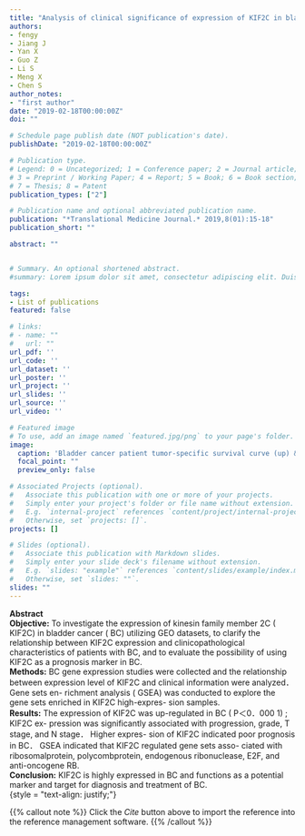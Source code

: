 ```yaml
---
title: "Analysis of clinical significance of expression of KIF2C in bladder cancer utilizing GEO datasets"
authors:
- fengy
- Jiang J
- Yan X
- Guo Z
- Li S
- Meng X
- Chen S
author_notes:
- "first author"
date: "2019-02-18T00:00:00Z"
doi: ""

# Schedule page publish date (NOT publication's date).
publishDate: "2019-02-18T00:00:00Z"

# Publication type.
# Legend: 0 = Uncategorized; 1 = Conference paper; 2 = Journal article;
# 3 = Preprint / Working Paper; 4 = Report; 5 = Book; 6 = Book section;
# 7 = Thesis; 8 = Patent
publication_types: ["2"]

# Publication name and optional abbreviated publication name.
publication: "*Translational Medicine Journal.* 2019,8(01):15-18"
publication_short: ""

abstract: ""


# Summary. An optional shortened abstract.
#summary: Lorem ipsum dolor sit amet, consectetur adipiscing elit. Duis posuere tellus ac convallis placerat. Proin tincidunt magna sed ex sollicitudin condimentum.

tags:
- List of publications
featured: false

# links:
# - name: ""
#   url: ""
url_pdf: ''
url_code: ''
url_dataset: ''
url_poster: ''
url_project: ''
url_slides: ''
url_source: ''
url_video: ''

# Featured image
# To use, add an image named `featured.jpg/png` to your page's folder. 
image:
  caption: 'Bladder cancer patient tumor-specific survival curve (up) & Overall Survival Curve (down)'
  focal_point: ""
  preview_only: false

# Associated Projects (optional).
#   Associate this publication with one or more of your projects.
#   Simply enter your project's folder or file name without extension.
#   E.g. `internal-project` references `content/project/internal-project/index.md`.
#   Otherwise, set `projects: []`.
projects: []

# Slides (optional).
#   Associate this publication with Markdown slides.
#   Simply enter your slide deck's filename without extension.
#   E.g. `slides: "example"` references `content/slides/example/index.md`.
#   Otherwise, set `slides: ""`.
slides: ""
---
```

**Abstract**  
**Objective:** To investigate the expression of kinesin family member 2C ( KIF2C) in bladder cancer ( BC) utilizing GEO datasets, to clarify the relationship between KIF2C expression and clinicopathological characteristics of patients with BC, and to evaluate the possibility of using KIF2C as a prognosis marker in BC.  
**Methods:** BC gene expression studies were collected and the relationship between expression level of KIF2C and clinical information were analyzed． Gene sets en- richment analysis ( GSEA) was conducted to explore the gene sets enriched in KIF2C high-expres- sion samples.  
**Results:** The expression of KIF2C was up-regulated in BC ( P＜0．000 1) ; KIF2C ex- pression was significantly associated with progression, grade, T stage, and N stage． Higher expres- sion of KIF2C indicated poor prognosis in BC． GSEA indicated that KIF2C regulated gene sets asso- ciated with ribosomalprotein, polycombprotein, endogenous ribonuclease, E2F, and anti-oncogene RB.  
**Conclusion:** KIF2C is highly expressed in BC and functions as a potential marker and target for diagnosis and treatment of BC.  
{style = "text-align: justify;"}

{{% callout note %}}
Click the *Cite* button above to import the reference into the reference management software.
{{% /callout %}}

